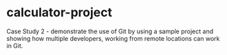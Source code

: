 # calculator-project
Case Study 2 - demonstrate the use of Git by using a sample project and showing how multiple developers, working from remote locations can work in Git.
